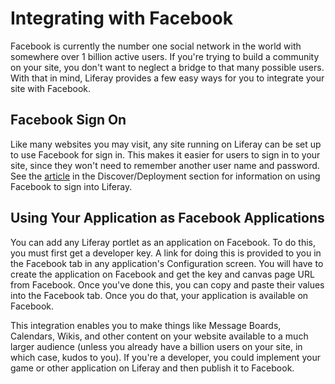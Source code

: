 # Integrating with Facebook [](id=integrating-with-facebook)

Facebook is currently the number one social network in the world with somewhere
over 1 billion active users. If you're trying to build a community on your 
site, you don't want to neglect a bridge to that many possible users. With 
that in mind, Liferay provides a few easy ways for you to integrate your site 
with Facebook.

## Facebook Sign On [](id=facebook-sign-on)

Like many websites you may visit, any site running on Liferay can be set up
to use Facebook for sign in. This makes it easier for users to sign in to your
site, since they won't need to remember another user name and password. See the
[article](discover/deployment/-/knowledge_base/7-0/facebook-connect-single-sign-on-authentication) in the Discover/Deployment section for information on using Facebook to
sign into Liferay. 

## Using Your Application as Facebook Applications [](id=using-your-portlets-as-facebook-applications)

You can add any Liferay portlet as an application on Facebook. To do this, you
must first get a developer key. A link for doing this is provided to you in the
Facebook tab in any application's Configuration screen. You will have to create the
application on Facebook and get the key and canvas page URL from Facebook. Once
you've done this, you can copy and paste their values into the Facebook tab.
Once you do that, your application is available on Facebook.

This integration enables you to make things like Message Boards, Calendars,
Wikis, and other content on your website available to a much larger audience
(unless you already have a billion users on your site, in which case, kudos to
you). If you're a developer, you could implement your game or other application
on Liferay and then publish it to Facebook. 
